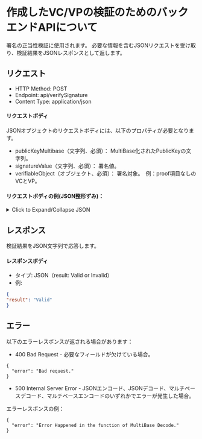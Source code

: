 # 作成したVC/VPの検証のためのバックエンドAPIについて

署名の正当性検証に使用されます。
必要な情報を含むJSONリクエストを受け取り、検証結果をJSONレスポンスとして返します。

## リクエスト

- HTTP Method: POST
- Endpoint: api/verifySignature
- Content Type: application/json

#### リクエストボディ

JSONオブジェクトのリクエストボディには、以下のプロパティが必要となります。

- publicKeyMultibase（文字列、必須）： MultiBase化されたPublicKeyの文字列。
- signatureValue（文字列、必須）： 署名値。
- verifiableObject（オブジェクト、必須）： 署名対象。　例：proof項目なしのVCとVP。

#### リクエストボディの例(JSON整形ずみ)：

<details>
<summary>Click to Expand/Collapse JSON</summary>

```
{
  "publicKeyMultibase": "z8YdBNxmCRxKUr3WrUNxV1Ut9jdmVtcqPCdxfibX4kbrP",
  "signatureValue": "...省略...",
  "verifiableObject": {
    "@context": [
      "https://www.w3.org/2018/credentials/v2"
    ],
    "id": "d3c3c3f8-968c-407e-9814-352038a43269",
    "type": [
      "VerifiableCredential"
    ],
    "credentialSubject": {
      "blockHash": "A5864EB94E00E4C611ADDBC2640F6217A681861388B541D044F0DCA65BE080AC",
      "didDocument": {
        "@context": "https://w3id.org/did/v1",
        "id": "did:detc:JPDigitalCertificateOrganization1:T1U9QXV0aERlcHQsIE89VkNBdXRoQ29tMSwgTD1Ub2t5bywgQz1KUA%3D%3D",
        "verificationMethod": [
          {
            "type": "Ed25519VerificationKey2018",
            "controller": "did:detc:JPDigitalCertificateOrganization1:T1U9QXV0aERlcHQsIE89VkNBdXRoQ29tMSwgTD1Ub2t5bywgQz1KUA%3D%3D",
            "id": "did:detc:JPDigitalCertificateOrganization1:T1U9QXV0aERlcHQsIE89VkNBdXRoQ29tMSwgTD1Ub2t5bywgQz1KUA%3D%3D#AuthOrgKeyName",
            "publicKeyMultibase": "z8YdBNxmCRxKUr3WrUNxV1Ut9jdmVtcqPCdxfibX4kbrP"
          }
        ]
      },
      "uuid": "0a4255c7-8109-4424-8476-dd653c1e0b60"
    },
    "issuer": {
      "id": "did:detc:JPAccreditationOrganization:T1U9QXV0aERlcHQsIE89VkNBdXRoT3JnLCBMPVRva3lvLCBDPUpQ",
      "name": "JP Accreditation Organization"
    },
    "validFrom": "2023-09-15T17:42:32+09:00",
    "validUntil": "2033-09-15T17:42:32+09:00"
  }
}
```

</details>

## レスポンス
検証結果をJSON文字列で応答します。

#### レスポンスボディ

  - タイプ: JSON（result: Valid or Invalid）
  - 例:

  ```json
  {
  "result": "Valid"
  }
  ```

## エラー

以下のエラーレスポンスが返される場合があります：

- 400 Bad Request - 必要なフィールドが欠けている場合。
```
{
  "error": "Bad request."
}
```

- 500 Internal Server Error - JSONエンコード、JSONデコード、マルチベースデコード、マルチベースエンコードのいずれかでエラーが発生した場合。

エラーレスポンスの例：
```
{
  "error": "Error Happened in the function of MultiBase Decode."
}
```

